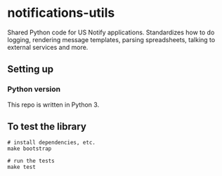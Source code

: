 # notifications-utils

Shared Python code for US Notify applications. Standardizes how to do logging, rendering message templates, parsing spreadsheets, talking to external services and more.

## Setting up

### Python version

This repo is written in Python 3.

## To test the library

```
# install dependencies, etc.
make bootstrap

# run the tests
make test
```
